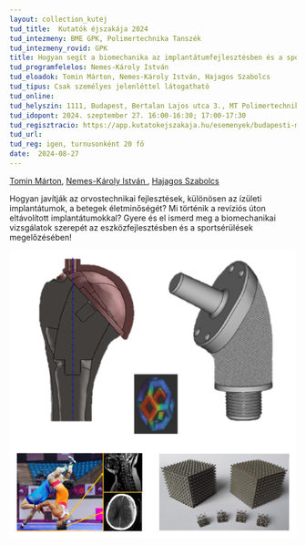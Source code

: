 ```yaml
---
layout: collection_kutej
tud_title:  Kutatók éjszakája 2024
tud_intezmeny: BME GPK, Polimertechnika Tanszék
tud_intezmeny_rovid: GPK
title: Hogyan segít a biomechanika az implantátumfejlesztésben és a sportsérülések megelőzésében?
tud_programfelelos: Nemes-Károly István
tud_eloadok: Tomin Márton, Nemes-Károly István, Hajagos Szabolcs
tud_tipus: Csak személyes jelenléttel látogatható
tud_online: 
tud_helyszin: 1111, Budapest, Bertalan Lajos utca 3., MT Polimertechnika Tanszék Laboratóriumában ( Bertalan L. utca felőli bejárat)
tud_idopont: 2024. szeptember 27. 16:00-16:30; 17:00-17:30
tud_regisztracio: https://app.kutatokejszakaja.hu/esemenyek/budapesti-muszaki-es-gazdasagtudomanyi-egyetem-bme/hogyan-segit-a-biomechanika-az-implantatumfejlesztesben-es-a-sportserulesek-megelozeseben
tud_url: 
tud_reg: igen, turnusonként 20 fő
date:  2024-08-27
---
```


[Tomin Márton](http://www.pt.bme.hu/munkatarsadatlap.php?id=5d6q84jc5cbz83n5s2er385v647s56o44n57mg46&l=m), 
[Nemes-Károly István ](http://www.pt.bme.hu/munkatarsadatlap.php?id=725cAB3m2z29r2q38472d978Bz8u8n3uvh435758&l=m),
[Hajagos Szabolcs](http://www.pt.bme.hu/munkatarsadatlap.php?id=43yo7A89r5u8su4ubkyhp25y29ws68Brpz8246c9&l=m)


Hogyan javítják az orvostechnikai fejlesztések, különösen az ízületi implantátumok, a betegek életminőségét? Mi történik a revíziós úton eltávolított implantátumokkal? Gyere és el ismerd meg a biomechanikai vizsgálatok szerepét az eszközfejlesztésben és a sportsérülések megelőzésében!


![Hogyan segít a biomechanika az implantátumfejlesztésben és a sportsérülések megelőzésében?](../2024/images/hogyan-segit-a-biomechanika-az-implantatumfejlesztesbe.jpg)


